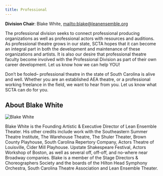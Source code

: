 ```yaml
---
title: Professional
---
```

**Division Chair**: Blake White, <mailto:blake@leanensemble.org>

The professional division seeks to connect professional producing organizations as well as professional actors with resources and auditions. As professional theatre grows in our state, SCTA hopes that it can become an integral part in both the development and maintenance of these organizations and artists.  It is also our desire that professional theatre faculty become involved with the Professional Division as part of their own career development.  Let us know how we can help YOU!

Don’t be fooled– professional theatre in the state of South Carolina is alive and well. Whether you are an established AEA theatre, or a professional working freelance in the field, we want to hear from you. Let us know what SCTA can do for you.

## About Blake White

![Blake White](/uploads/blake-headshot.jpg)

Blake White is the Founding Artistic & Executive Director of Lean Ensemble Theater. His other credits include work with the Southeastern Summer Theatre Institute, The Warehouse Theatre, The Shuler Theater, Brown County Playhouse, South Carolina Repertory Company, Actors Theatre of Louisville, Cider Mill Playhouse. Upstate Shakespeare Festival, Actors Workshop of Boston, as well as several off, off-off, and no-where near Broadway companies. Blake is a member of the Stage Directors & Choreographers Society and the boards of the Hilton Head Symphony Orchestra, South Carolina Theatre Association and Lean Ensemble Theater.
